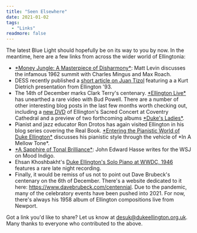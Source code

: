 ```yaml
---
title: "Seen Elsewhere"
date: 2021-01-02
tags:
  - "Links"
readmore: false
---
```


The latest Blue Light should hopefully be on its way to you by now. In the
meantime, here are a few links from across the wider world of Ellingtonia:

<ul>
	<li><a href="https://www.theparisreview.org/blog/2020/12/01/a-masterpiece-of-disharmony/" target="_blank">*Money Jungle: A Masterpiece of Disharmony*</a>: Matt Levin discusses the infamous 1962 summit with Charles Mingus and Max Roach.</li>
	<li>DESS recently published a <a href="https://ellington.se/2020/11/14/kurt-dietrich-on-juan-tizol/" target="_blank">short article on Juan Tizol</a> featuring a a Kurt Dietrich presentation from Ellington &#39;93.</li>
	<li>The 14th of December marks Clark Terry&#39;s centenary. <a href="https://ellingtonlive.blogspot.com/2020/09/when-clark-left-duke.html" target="_blank">*Ellington Live*</a> has unearthed a rare video with Bud Powell. There are a number of other interesting blog posts in the last few months worth checking out, including a <a href="http://ellingtonlive.blogspot.com/2020/12/good-news.html" target="_blank">new DVD</a> of Ellington's Sacred Concert at Coventry Cathedral and a preview of two forthcoming albums <a href="http://ellingtonlive.blogspot.com/2020/12/cherchez-la-femme.html" target="_blank">*Duke's Ladies*</a>.</li>
	<li>Pianist and jazz educator Ron Drotos has again visited Ellington in his blog series covering the Real Book. <a href="https://keyboardimprov.com/entering-the-pianistic-world-of-duke-ellington/" target="_blank">*Entering the Pianistic World of Duke Ellington*</a> discusses his pianistic style through the vehicle of *In A Mellow Tone*.</li>
	<li><a href="https://www.wsj.com/articles/a-sapphire-of-tonal-brilliance-11602868072" target="_blank">*A Sapphire of Tonal Brilliance*</a>: John Edward Hasse writes for the WSJ on Mood Indigo.</li>
	<li>Ehsan Khoshbakht's <a href="https://ehsankhoshbakht.blogspot.com/2020/04/duke-ellingtons-solo-piano-at-wwdc-1946.html" target="_blank">Duke Ellington&#39;s Solo Piano at WWDC, 1946</a> features a rare late night recording.</li>
	<li>Finally, it would be remiss of us not to point out Dave Brubeck's centenary on the 6th of December. There's a website dedicated to it here: <a href="https://www.davebrubeck.com/centennial" target="_blank">https://www.davebrubeck.com/centennial</a>. Due to the pandemic, many of the celebratory events have been pushed into 2021. For now, there's always his 1958 album of Ellington compositions live from Newport.</li>
</ul>
Got a link you'd like to share? Let us know at <a href="mailto:desuk@dukeellington.org.uk" target="_blank">desuk@dukeellington.org.uk</a>. Many thanks to everyone who contributed to the above.<br />

<!--more-->
